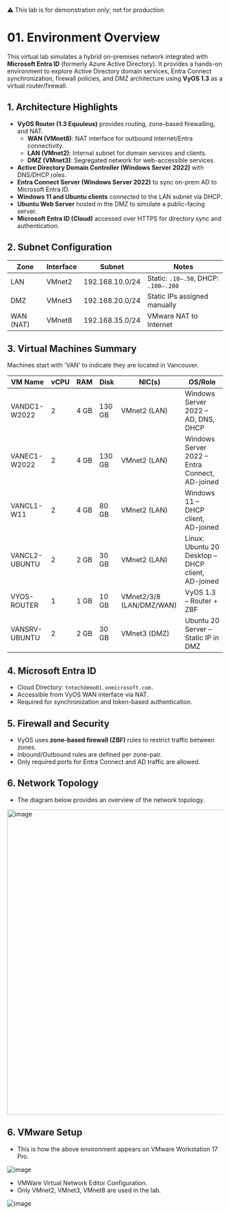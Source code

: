 ⚠️ This lab is for demonstration only; not for production.

# 01. Environment Overview

This virtual lab simulates a hybrid on-premises network integrated with **Microsoft Entra ID** (formerly Azure Active Directory). It provides a hands-on environment to explore Active Directory domain services, Entra Connect synchronization, firewall policies, and DMZ architecture using **VyOS 1.3** as a virtual router/firewall.

## 1. Architecture Highlights

- **VyOS Router (1.3 Equuleus)** provides routing, zone-based firewalling, and NAT.
  - **WAN (VMnet8)**: NAT interface for outbound internet/Entra connectivity.
  - **LAN (VMnet2)**: Internal subnet for domain services and clients.
  - **DMZ (VMnet3)**: Segregated network for web-accessible services.
- **Active Directory Domain Controller (Windows Server 2022)** with DNS/DHCP roles.
- **Entra Connect Server (Windows Server 2022)** to sync on-prem AD to Microsoft Entra ID.
- **Windows 11 and Ubuntu clients** connected to the LAN subnet via DHCP.
- **Ubuntu Web Server** hosted in the DMZ to simulate a public-facing server.
- **Microsoft Entra ID (Cloud)** accessed over HTTPS for directory sync and authentication.

## 2. Subnet Configuration

| Zone      | Interface   | Subnet             | Notes                              |
|-----------|-------------|--------------------|-------------------------------------|
| LAN       | VMnet2      | 192.168.10.0/24    | Static: `.10–.50`, DHCP: `.100–.200`|
| DMZ       | VMnet3      | 192.168.20.0/24    | Static IPs assigned manually       |
| WAN (NAT) | VMnet8      | 192.168.35.0/24    | VMware NAT to Internet             |

## 3. Virtual Machines Summary

Machines start with 'VAN' to indicate they are located in Vancouver.

| VM Name           | vCPU | RAM  | Disk | NIC(s)           | OS/Role                                     |
|-------------------|------|------|------|------------------|---------------------------------------------|
| VANDC1-W2022      | 2    | 4 GB | 130 GB | VMnet2 (LAN)   | Windows Server 2022 – AD, DNS, DHCP       |
| VANEC1-W2022      | 2    | 4 GB | 130 GB | VMnet2 (LAN)        | Windows Server 2022 – Entra Connect, AD-joined       |
| VANCL1-W11        | 2    | 4 GB | 80 GB | VMnet2 (LAN)         | Windows 11 – DHCP client, AD-joined               |
| VANCL2-UBUNTU     | 2    | 2 GB | 30 GB | VMnet2 (LAN)         | Linux: Ubuntu 20 Desktop – DHCP client, AD-joined           |
| VYOS-ROUTER       | 1    | 1 GB | 10 GB | VMnet2/3/8 (LAN/DMZ/WAN)     | VyOS 1.3 – Router + ZBF                    |
| VANSRV-UBUNTU     | 2    | 2 GB | 30 GB | VMnet3 (DMZ)         | Ubuntu 20 Server – Static IP in DMZ        |

## 4. Microsoft Entra ID

- Cloud Directory: `tntechdemo01.onmicrosoft.com.`
- Accessible from VyOS WAN interface via NAT.
- Required for synchronization and token-based authentication.

## 5. Firewall and Security

- VyOS uses **zone-based firewall (ZBF)** rules to restrict traffic between zones.
- Inbound/Outbound rules are defined per zone-pair.
- Only required ports for Entra Connect and AD traffic are allowed.

## 6. Network Topology

- The diagram below provides an overview of the network topology.

 <img width="1108" height="712" alt="image" src="https://github.com/user-attachments/assets/31cd702a-ef71-4d76-b6dd-8b7663767e5a" />


## 6. VMware Setup

- This is how the above environment appears on VMware Workstation 17 Pro.

![image](https://github.com/user-attachments/assets/5c19f0e6-ea32-42ad-8317-a2993e7e09ba)

- VMWare Virtual Network Editor Configuration.
- Only VMnet2, VMnet3, VMnet8 are used in the lab.

![image](https://github.com/user-attachments/assets/5585d948-adbf-4448-953c-ccdd4b7fb478)
